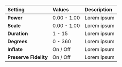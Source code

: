 | Setting               | Values          | Description |
| :-------------------- | :-------------- | :---------- |
| **Power**             | 0.00 - 1.00     | Lorem ipsum |
| **Scale**             | 0.00 - 1.00     | Lorem ipsum |
| **Duration**          | 1 - 15          | Lorem ipsum |
| **Degrees**           | 0 - 360         | Lorem ipsum |
| **Inflate**           | On / Off | Lorem ipsum |
| **Preserve Fidelity** | On / Off | Lorem ipsum |
